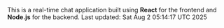 This is a real-time chat application built using **React** for the frontend and **Node.js** for the backend.
Last updated: Sat Aug  2 05:14:17 UTC 2025
